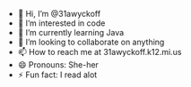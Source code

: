 - 👋 Hi, I’m @31awyckoff
- 👀 I’m interested in code
- 🌱 I’m currently learning Java
- 💞️ I’m looking to collaborate on anything
- 📫 How to reach me at 31awyckoff.k12.mi.us
- 😄 Pronouns: She-her
- ⚡ Fun fact: I read alot

<!---
31awyckoff/31awyckoff is a ✨ special ✨ repository because its `README.md` (this file) appears on your GitHub profile.
You can click the Preview link to take a look at your changes.
--->
